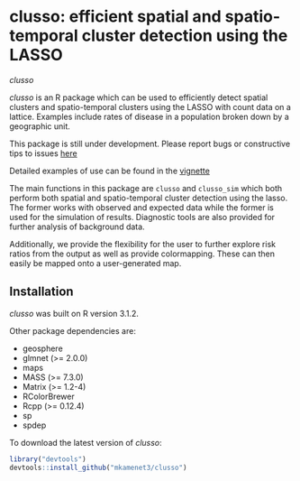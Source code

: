 # clusso: efficient spatial and spatio-temporal cluster detection using the LASSO
_clusso_


*clusso* is an R package which can be used to efficiently detect spatial clusters and spatio-temporal clusters using the LASSO with count data on a lattice. Examples include rates of disease in a population broken down by a geographic unit. 

This package is still under development. Please report bugs or constructive
tips to issues [here](https://github.com/mkamenet3/clusso/issues)

Detailed examples of use can be found in the [vignette](https://github.com/mkamenet3/clusso/tree/renamefuncs/scripts/clusso/vignettes)


The main functions in this package are ```clusso``` and ```clusso_sim``` which
both perform both spatial and spatio-temporal cluster detection using the lasso. The
former works with observed and expected data while the former is used for the
simulation of results. Diagnostic tools are also provided for further analysis
of background data. 

Additionally, we provide the flexibility for the user to further explore
risk ratios from the output as well as provide colormapping. These can then easily be mapped onto a user-generated map.


## Installation

*clusso* was built on R version 3.1.2. 

Other package dependencies are:

- geosphere
- glmnet (>= 2.0.0)
- maps
- MASS  (>= 7.3.0)
- Matrix (>= 1.2-4)
- RColorBrewer
- Rcpp (>= 0.12.4)
- sp
- spdep


To download the latest version of *clusso*:

```R
library("devtools")
devtools::install_github("mkamenet3/clusso")
```



